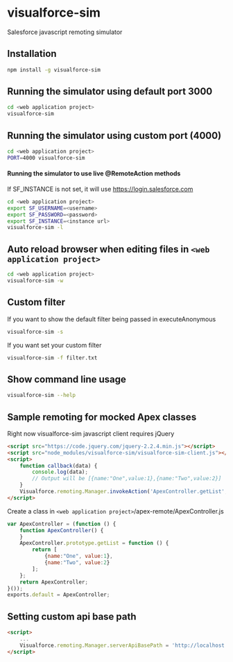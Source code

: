 # visualforce-sim

Salesforce javascript remoting simulator

## Installation

```bash
npm install -g visualforce-sim
```

## Running the simulator using default port 3000

```bash
cd <web application project>
visualforce-sim
```

## Running the simulator using custom port (4000)

```bash
cd <web application project>
PORT=4000 visualforce-sim
```

#### Running the simulator to use live @RemoteAction methods
If SF_INSTANCE is not set, it will use https://login.salesforce.com 
```bash
cd <web application project>
export SF_USERNAME=<username>
export SF_PASSWORD=<password>
export SF_INSTANCE=<instance url>
visualforce-sim -l
```

## Auto reload browser when editing files in `<web application project>`

```bash
cd <web application project>
visualforce-sim -w
```

## Custom filter

If you want to show the default filter being passed in executeAnonymous

```bash
visualforce-sim -s
```

If you want set your custom filter

```bash
visualforce-sim -f filter.txt
```

## Show command line usage

```bash
visualforce-sim --help
```


## Sample remoting for mocked Apex classes

Right now visualforce-sim javascript client requires jQuery
```html
<script src="https://code.jquery.com/jquery-2.2.4.min.js"></script>
<script src="node_modules/visualforce-sim/visualforce-sim-client.js"></script>
<script>
    function callback(data) {
        console.log(data);
        // Output will be [{name:"One",value:1},{name:"Two",value:2}]
    }
    Visualforce.remoting.Manager.invokeAction('ApexController.getList', callback, {escape:true});
</script>
```

Create a class in `<web application project>`/apex-remote/ApexController.js

```javascript
var ApexController = (function () {
    function ApexController() {
    }
    ApexController.prototype.getList = function () {
        return [
            {name:"One", value:1},
            {name:"Two", value:2}
        ];
    };
    return ApexController;
}());
exports.default = ApexController;
```

## Setting custom api base path

```html
<script>
    ...
    Visualforce.remoting.Manager.serverApiBasePath = 'http://localhost:4000';
</script>
```